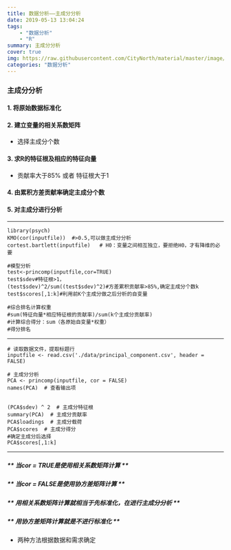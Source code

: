 ```yaml
---
title: 数据分析——主成分分析
date: 2019-05-13 13:04:24
tags: 
	- "数据分析"
	- "R"
summary: 主成分分析
cover: true
img: https://raw.githubusercontent.com/CityNorth/material/master/image/PCA_base.png
categories: "数据分析"
---
```


### 主成分分析

#### 1. 将原始数据标准化

#### 2. 建立变量的相关系数矩阵

 -  选择主成分个数

#### 3. 求R的特征根及相应的特征向量
 -  贡献率大于85% 或者  特征根大于1

#### 4. 由累积方差贡献率确定主成分个数

#### 5. 对主成分进行分析


----

	library(psych)
	KMO(cor(inputfile))  #>0.5,可以做主成分分析
	cortest.bartlett(inputfile)   # H0：变量之间相互独立，要拒绝H0，才有降维的必要
	
	#模型分析
	test<-princomp(inputfile,cor=TRUE)
	test$sdev#特征根>1，
	(test$sdev)^2/sum((test$sdev)^2)#方差累积贡献率>85%,确定主成分个数k
	test$scores[,1:k]#利用前K个主成分做之后分析的自变量
	
	#综合排名计算权重
	#sum(特征向量*相应特征根的贡献率)/sum(k个主成分贡献率)
	#计算综合得分：sum（各原始自变量*权重）
	#得分排名
	
----

	# 读取数据文件，提取标题行
	inputfile <- read.csv('./data/principal_component.csv', header = FALSE)
	
	# 主成分分析
	PCA <- princomp(inputfile, cor = FALSE)
	names(PCA)  # 查看输出项
	
	
	(PCA$sdev) ^ 2  # 主成分特征根
	summary(PCA)  # 主成分贡献率
	PCA$loadings  # 主成分载荷      
	PCA$scores  # 主成分得分
	#确定主成分后选择
	PCA$scores[,1:k]

----

##### ** 当cor = TRUE是使用相关系数矩阵计算  **  
##### ** 当cor = FALSE是使用协方差矩阵计算  **
##### ** 用相关系数矩阵计算就相当于先标准化，在进行主成分分析  **
##### ** 用协方差矩阵计算就是不进行标准化  **


- 两种方法根据数据和需求确定